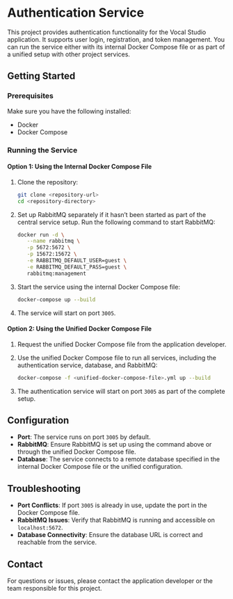 # Authentication Service

This project provides authentication functionality for the Vocal Studio application. It supports user login, registration, and token management. You can run the service either with its internal Docker Compose file or as part of a unified setup with other project services.

## Getting Started

### Prerequisites

Make sure you have the following installed:
- Docker
- Docker Compose

### Running the Service

#### Option 1: Using the Internal Docker Compose File

1. Clone the repository:
   ```bash
   git clone <repository-url>
   cd <repository-directory>
   ```

2. Set up RabbitMQ separately if it hasn’t been started as part of the central service setup. Run the following command to start RabbitMQ:
   ```bash
   docker run -d \
      --name rabbitmq \
      -p 5672:5672 \
      -p 15672:15672 \
      -e RABBITMQ_DEFAULT_USER=guest \
      -e RABBITMQ_DEFAULT_PASS=guest \
      rabbitmq:management
   ```

3. Start the service using the internal Docker Compose file:
   ```bash
   docker-compose up --build
   ```

4. The service will start on port `3005`.

#### Option 2: Using the Unified Docker Compose File

1. Request the unified Docker Compose file from the application developer.

2. Use the unified Docker Compose file to run all services, including the authentication service, database, and RabbitMQ:
   ```bash
   docker-compose -f <unified-docker-compose-file>.yml up --build
   ```

3. The authentication service will start on port `3005` as part of the complete setup.

## Configuration

- **Port**: The service runs on port `3005` by default.
- **RabbitMQ**: Ensure RabbitMQ is set up using the command above or through the unified Docker Compose file.
- **Database**: The service connects to a remote database specified in the internal Docker Compose file or the unified configuration.

## Troubleshooting

- **Port Conflicts**: If port `3005` is already in use, update the port in the Docker Compose file.
- **RabbitMQ Issues**: Verify that RabbitMQ is running and accessible on `localhost:5672`.
- **Database Connectivity**: Ensure the database URL is correct and reachable from the service.

## Contact
For questions or issues, please contact the application developer or the team responsible for this project.